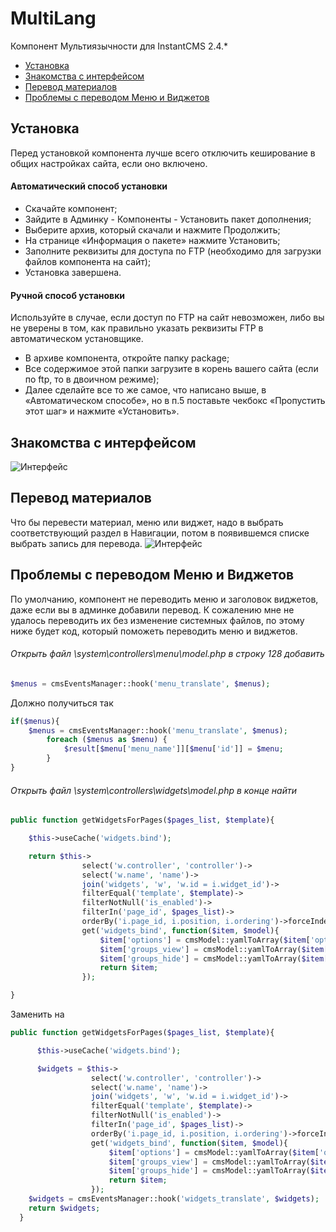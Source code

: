 # MultiLang
Компонент Мультиязычности для InstantCMS 2.4.*

- [Установка](#Установка)
- [Знакомства с интерфейсом](#Знакомства-с-интерфейсом)
- [Перевод материалов](#Перевод-материалов)
- [Проблемы с переводом Меню и Виджетов](#Проблемы-с-переводом-Меню-и-Виджетов)

## Установка

Перед установкой компонента лучше всего отключить кеширование в общих настройках сайта, если оно включено.

#### Автоматический способ установки
* Скачайте компонент;
* Зайдите в Админку - Компоненты - Установить пакет дополнения;
* Выберите архив, который скачали и нажмите Продолжить;
* На странице «Информация о пакете» нажмите Установить;
* Заполните реквизиты для доступа по FTP (необходимо для загрузки файлов компонента на сайт);
* Установка завершена.

#### Ручной способ установки
Используйте в случае, если доступ по FTP на сайт невозможен, либо вы не уверены в том, как правильно указать реквизиты FTP в автоматическом установщике.
* В архиве компонента, откройте папку package;
* Все содержимое этой папки загрузите в корень вашего сайта (если по ftp, то в двоичном режиме);
* Далее сделайте все то же самое, что написано выше, в «Автоматическом способе», но в п.5 поставьте чекбокс «Пропустить этот шаг» и нажмите «Установить».

## Знакомства с интерфейсом
![Интерфейс](http://my-instantcms.ru/upload/u1/ml_interface.jpg "Интерфейс")

## Перевод материалов
Что бы перевести материал, меню или виджет, надо в выбрать соответствующий раздел в Навигации, потом в появившемся списке выбрать запись для перевода. 
![Интерфейс](http://my-instantcms.ru/upload/u1/ml_translate.jpg "Интерфейс")

## Проблемы с переводом Меню и Виджетов
По умолчанию, компонент не переводить меню и заголовок виджетов, даже если вы в админке добавили перевод. К сожалению мне не удалось переводить их без изменение системных файлов, по этому ниже будет код, который поможеть переводить меню и виджетов.

###### Открыть файл \system\controllers\menu\model.php в строку 128 добавить
```php
$menus = cmsEventsManager::hook('menu_translate', $menus);
```

Должно получиться так
```php
if($menus){
	$menus = cmsEventsManager::hook('menu_translate', $menus);
        foreach ($menus as $menu) {
            $result[$menu['menu_name']][$menu['id']] = $menu;
        }
}
```

###### Открыть файл \system\controllers\widgets\model.php в конце найти
```php
public function getWidgetsForPages($pages_list, $template){

    $this->useCache('widgets.bind');

    return $this->
                select('w.controller', 'controller')->
                select('w.name', 'name')->
                join('widgets', 'w', 'w.id = i.widget_id')->
                filterEqual('template', $template)->
                filterNotNull('is_enabled')->
                filterIn('page_id', $pages_list)->
                orderBy('i.page_id, i.position, i.ordering')->forceIndex('page_id')->
                get('widgets_bind', function($item, $model){
                    $item['options'] = cmsModel::yamlToArray($item['options']);
                    $item['groups_view'] = cmsModel::yamlToArray($item['groups_view']);
                    $item['groups_hide'] = cmsModel::yamlToArray($item['groups_hide']);
                    return $item;
                });

}
```

Заменить на
```php
public function getWidgetsForPages($pages_list, $template){

      $this->useCache('widgets.bind');

      $widgets = $this->
                  select('w.controller', 'controller')->
                  select('w.name', 'name')->
                  join('widgets', 'w', 'w.id = i.widget_id')->
                  filterEqual('template', $template)->
                  filterNotNull('is_enabled')->
                  filterIn('page_id', $pages_list)->
                  orderBy('i.page_id, i.position, i.ordering')->forceIndex('page_id')->
                  get('widgets_bind', function($item, $model){
                      $item['options'] = cmsModel::yamlToArray($item['options']);
                      $item['groups_view'] = cmsModel::yamlToArray($item['groups_view']);
                      $item['groups_hide'] = cmsModel::yamlToArray($item['groups_hide']);
                      return $item;
                  });
	$widgets = cmsEventsManager::hook('widgets_translate', $widgets);
	return $widgets;
  }
```
